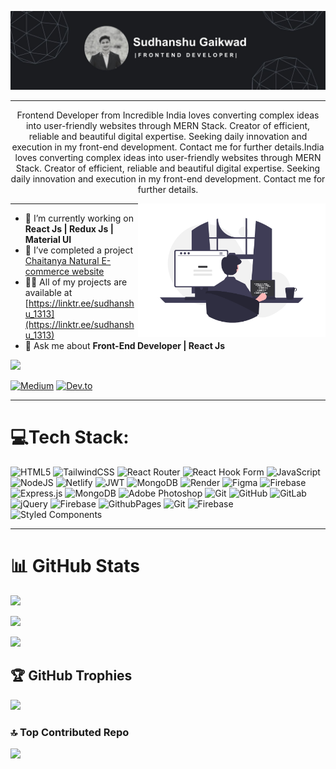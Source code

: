 
![Demo JPG](https://github.com/sudhanshu1919/sudhanshu1919/blob/main/SudhanshuBg.jpg)
<hr></hr>


<p align="center">Frontend Developer from Incredible India loves converting complex ideas into user-friendly websites through MERN Stack.
Creator of efficient, reliable and beautiful digital expertise. 
Seeking daily innovation and execution in my front-end development.
Contact me for further details.India loves converting complex ideas into user-friendly websites through MERN Stack.
Creator of efficient, reliable and beautiful digital expertise. 
Seeking daily innovation and execution in my front-end development.
Contact me for further details.</p>






<p>
    <img src="https://github.com/sudhanshu1919/sudhanshu1919/blob/main/sgProgramming.png" alt="Demo GIF" width="300" align="right">
    <hr></hr>
</p>



- 🌱 I’m currently working on **React Js | Redux Js | Material UI**
- 👯 I’ve completed a project [Chaitanya Natural E-commerce website ](https://ecommerce-lo8o.onrender.com)
- 👨‍💻 All of my projects are available at [https://linktr.ee/sudhanshu_1313](https://linktr.ee/sudhanshu_1313)
- 💬 Ask me about **Front-End Developer | React Js**


[![](https://visitcount.itsvg.in/api?id=sudhanshu1919&label=Profile%20Views&color=12&icon=5&pretty=true)](https://visitcount.itsvg.in)


[![Medium](https://img.shields.io/badge/Medium-12100E?logo=medium&logoColor=white)](https://medium.com/@https://medium.com/@zenixtech) 
[![Dev.to](https://img.shields.io/badge/Dev.to-0A0A0A?logo=dev.to&logoColor=white)](https://dev.to/zenixtech)


<hr></hr>



    
# 💻Tech Stack:

![HTML5](https://img.shields.io/badge/html5-%23E34F26.svg?style=flat&logo=html5&logoColor=white) ![TailwindCSS](https://img.shields.io/badge/tailwindcss-%2338B2AC.svg?style=flat&logo=tailwind-css&logoColor=white) ![React Router](https://img.shields.io/badge/React_Router-CA4245?style=flat&logo=react-router&logoColor=white) ![React Hook Form](https://img.shields.io/badge/React%20Hook%20Form-%23EC5990.svg?style=flat&logo=reacthookform&logoColor=white) ![JavaScript](https://img.shields.io/badge/javascript-%23323330.svg?style=flat&logo=javascript&logoColor=%23F7DF1E) ![NodeJS](https://img.shields.io/badge/node.js-6DA55F?style=flat&logo=node.js&logoColor=white) ![Netlify](https://img.shields.io/badge/netlify-%23000000.svg?style=flat&logo=netlify&logoColor=#00C7B7) ![JWT](https://img.shields.io/badge/JWT-black?style=flat&logo=JSON%20web%20tokens) ![MongoDB](https://img.shields.io/badge/MongoDB-%234ea94b.svg?style=flat&logo=mongodb&logoColor=white) ![Render](https://img.shields.io/badge/Render-%46E3B7.svg?style=flat&logo=render&logoColor=white) ![Figma](https://img.shields.io/badge/figma-%23F24E1E.svg?style=flat&logo=figma&logoColor=white) ![Firebase](https://img.shields.io/badge/firebase-%23039BE5.svg?style=flat&logo=firebase) ![Express.js](https://img.shields.io/badge/express.js-%23404d59.svg?style=flat&logo=express&logoColor=%2361DAFB) ![MongoDB](https://img.shields.io/badge/MongoDB-%234ea94b.svg?style=flat&logo=mongodb&logoColor=white) ![Adobe Photoshop](https://img.shields.io/badge/adobe%20photoshop-%2331A8FF.svg?style=flat&logo=adobe%20photoshop&logoColor=white) ![Git](https://img.shields.io/badge/git-%23F05033.svg?style=flat&logo=git&logoColor=white) ![GitHub](https://img.shields.io/badge/github-%23121011.svg?style=flat&logo=github&logoColor=white) ![GitLab](https://img.shields.io/badge/gitlab-%23181717.svg?style=flat&logo=gitlab&logoColor=white) ![jQuery](https://img.shields.io/badge/jquery-%230769AD.svg?style=flat&logo=jquery&logoColor=white) ![Firebase](https://img.shields.io/badge/firebase-%23039BE5.svg?style=flat&logo=firebase) ![GithubPages](https://img.shields.io/badge/github%20pages-121013?style=flat&logo=github&logoColor=white) ![Git](https://img.shields.io/badge/git-%23F05033.svg?style=flat&logo=git&logoColor=white) ![Firebase](https://img.shields.io/badge/firebase-%23039BE5.svg?style=flat&logo=firebase) ![Styled Components](https://img.shields.io/badge/styled--components-DB7093?style=flat&logo=styled-components&logoColor=white)

<hr></hr>

# 📊 GitHub Stats </h5>

![](https://github-readme-stats.vercel.app/api?username=sudhanshu1919&theme=gotham&hide_border=false&include_all_commits=true&count_private=true)<br/>

![](https://github-readme-streak-stats.herokuapp.com/?user=sudhanshu1919&theme=gotham&hide_border=false)<br/>

![](https://github-readme-stats.vercel.app/api/top-langs/?username=sudhanshu1919&theme=gotham&hide_border=false&include_all_commits=true&count_private=true&layout=compact)


## 🏆 GitHub Trophies
![](https://github-profile-trophy.vercel.app/?username=sudhanshu1919&theme=dark&no-frame=false&no-bg=true&margin-w=4)

### 🔝 Top Contributed Repo
![](https://github-contributor-stats.vercel.app/api?username=sudhanshu1919&limit=5&theme=dark&combine_all_yearly_contributions=true)



